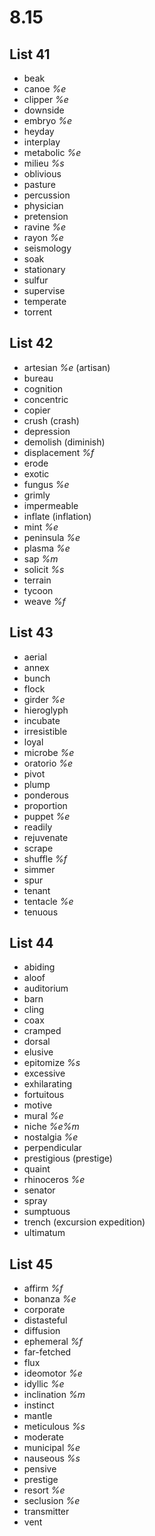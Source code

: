 # 8.15
## List 41
* beak
* canoe *%e*
* clipper *%e*
* downside
* embryo *%e*
* heyday
* interplay
* metabolic *%e*
* milieu *%s*
* oblivious
* pasture
* percussion
* physician
* pretension
* ravine *%e*
* rayon *%e*
* seismology
* soak
* stationary
* sulfur
* supervise
* temperate
* torrent

## List 42
* artesian *%e* (artisan)
* bureau
* cognition
* concentric
* copier
* crush (crash)
* depression
* demolish (diminish)
* displacement *%f*
* erode
* exotic
* fungus *%e*
* grimly
* impermeable
* inflate (inflation)
* mint *%e*
* peninsula *%e*
* plasma *%e*
* sap *%m*
* solicit *%s*
* terrain
* tycoon
* weave *%f*

## List 43
* aerial
* annex
* bunch
* flock
* girder *%e*
* hieroglyph
* incubate
* irresistible
* loyal
* microbe *%e*
* oratorio *%e*
* pivot
* plump
* ponderous
* proportion
* puppet *%e*
* readily
* rejuvenate
* scrape
* shuffle *%f*
* simmer
* spur
* tenant
* tentacle *%e*
* tenuous
## List 44
* abiding
* aloof
* auditorium
* barn
* cling
* coax
* cramped
* dorsal
* elusive
* epitomize *%s*
* excessive
* exhilarating
* fortuitous
* motive
* mural *%e*
* niche *%e%m*
* nostalgia *%e*
* perpendicular
* prestigious (prestige)
* quaint 
* rhinoceros *%e*
* senator 
* spray
* sumptuous
* trench (excursion expedition)
* ultimatum
## List 45
* affirm *%f*
* bonanza *%e*
* corporate
* distasteful
* diffusion
* ephemeral *%f*
* far-fetched
* flux
* ideomotor *%e*
* idyllic *%e*
* inclination *%m*
* instinct
* mantle
* meticulous *%s*
* moderate
* municipal *%e*
* nauseous *%s*
* pensive
* prestige
* resort *%e*
* seclusion *%e*
* transmitter
* vent
